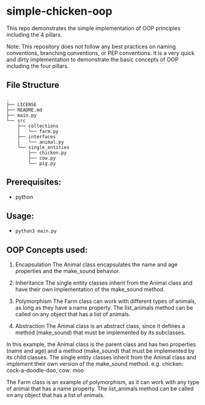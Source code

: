 # simple-chicken-oop
This repo demonstrates the simple implementation of OOP principles including the 4 pillars.

Note: This repository does not follow any best practices on naming conventions, branching conventions, or PEP conventions. It is a very quick and dirty implementation to demonstrate the basic concepts of OOP including the four pillars.

## File Structure
```
.
├── LICENSE
├── README.md
├── main.py
└── src
    ├── collections
    │   └── farm.py
    ├── interfaces
    │   └── animal.py
    └── single_entities
        ├── chicken.py
        ├── cow.py
        └── pig.py
```

## Prerequisites:
- python

## Usage:
- `python3 main.py`

## OOP Concepts used:
1. Encapsulation
The Animal class encapsulates the name and age properties and 
the make_sound behavior.

2. Inheritance
The single entity classes inherit from the Animal class and 
have their own implementation of the make_sound method.

3. Polymorphism
The Farm class can work with different types of animals, 
as long as they have a name property. The list_animals method 
can be called on any object that has a list of animals.

4. Abstraction
The Animal class is an abstract class, since it defines a 
method (make_sound) that must be implemented by its subclasses.

In this example, the Animal class is the parent class and has two properties (name and age) and a method (make_sound) 
that must be implemented by its child classes. The single entity classes inherit from the Animal class and 
implement their own version of the make_sound method. e.g. chicken: cock-a-doodle-doo, cow: moo

The Farm class is an example of polymorphism, as it can work with any type of animal that has a name property. 
The list_animals method can be called on any object that has a list of animals.
